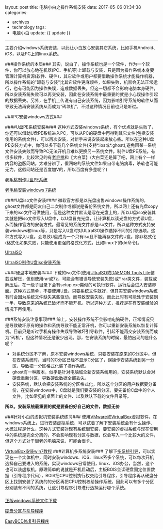 layout: post
title: 电脑小白之操作系统安装
date: 2017-05-06 01:34:38
categories:
  - archives
  - technology
tags:
  - 电脑小白
update: {{ update }}
---
主要介绍windows系统安装，以此让小白放心安装其它系统，比如手机Android、iOS，以及PC上的linux系统。
<!-- more -->
###操作系统的本质###
其实，说白了，操作系统也是一个软件，作为一个软件，你可以放心地在机器(PC、手机等)上卸载与安装，只是因为操作系统本身要管理计算机资源(软件、硬件)，其它软件或用户都要借助操作系统才能操作机器，所以操作系统的"卸载与安装"比其它软件更麻烦些，如果失败，机器会无法正常运行，也有可能因为操作失误，造成数据丢失，但这一切都不会影响电脑本身硬件，所以安装系统失败可以再交安装，因此在安装系统中最重要的就是小心误操作引起的数据丢失。另外，在手机上传说有自己安装系统，因为影响引导系统的软件从而导致无法再安装系统从而成为“砖块机”，不过这种情况目前也只是听过。

###PC安装windows方式###

####U盘PE系统安装####
这种方式安装windows系统，有个优点就是失败了，你还可以借助U盘PE系统进入PC，可以从PC的硬盘中再得到其它文件(包括安装使用的系统文件)，可以再次安装，对新手来说安装起来放心些。所以在这种U盘PE安装方式中，你可以多下载几个系统文件(支持*.ios或*.ghost),避免因某一系统文件安装失败而导致PC无法开机且难以更换另一系统文件。制件U盘PE系统，有很多软件，比较常见的有[老毛桃](http://www.laomaotao.org/)和【大白菜】(大白菜还是算了吧，网上有个一样内容的盗版网站，太难分辨了，假网站的系统文件如果自带电脑病毒，杀软也可能无力。这假网站还是百度加V的，所以百度有多差呢？)

[老毛桃制作U盘PE系统](http://www.laomaotao.org/jiaocheng/92/upqdzz.html)

[老毛桃安装windows 7系统](http://www.laomaotao.org/jiaocheng/92/upzwin7.html)

####U盘iso文件安装####
微软官方都是以光盘出售windows操作系统的，ghost文件都是网友自己二次制作或都说是备份系统文件，所以网上还有光盘copy下来的iso文件可供使用，但是这种文件默认是写在光盘上的，所以U盘iso安装其实就是把iso文件写入U盘中，以U盘冒充光盘，让计算机以读光盘的方式读U盘，从而操作官方的安装方式，最常见的系统文件都是iso文件，所以这种方式支持安装windows和linux等，只是写入U盘时对ULtraISO操作选择不同的引导选项。这种方式写入U盘，会导致U盘成为一个只有iso且不能再存文件的U盘，除非格式化(格式化如果失败，只能使用更强的格式化方式，比如linux下的dd命令)。

[UltraISO](https://cn.ultraiso.net/xiazai.html)

[UltraISO制作U盘iso安装系统](http://blog.csdn.net/baigoocn/article/details/47406473)

####硬盘本地安装####
下载的iso文件(使用[UltraISO](https://cn.ultraiso.net/xiazai.html)或[DAEMON Tools Lite](https://daemon-tools.softonic.com.br/)装载或解压，但别使用rar或7z，可能会有错误导致安装失败)或*.rar类文件，装载或解压后，在一级子目录下会有setup.exe类似的可执行软件，运行后会进入安装界面。这种方式简单，不要使用U盘，只要系统文件就好，但其实安装windows系统有时会因为系统文件缺失某些驱动，而导致安装失败，而此此时有可能处于安装到一半，导致原来的系统已破坏而不能开机。所以这种方式，推荐是在有安装经验的情况下再使用。

###系统安装注意事项###
综上，安装操作系统不会影响电脑硬件，正常情况只是导致破坏原有的操作和系统导致不能正常开机，你可以重新安装系统以恢复计算机。目前只是听过手机有操作失误导致破坏引导软件，引起不能再交安装系统而成为“砖机”，但这种情况还是很少出现。那，在安装系统的时候，最怕出现的是什么呢？

- 对系统分区不了解，原本安装windows系统，只要安装在原来的C分区中，但在安装系统时，当时的C分区已经不显示C分区了，误操作安装系统到另一分区，导致把一分区格式化装了操作系统。
- ghost有一种版本，似乎是针对电脑城全新安装系统用的，安装系统默认会对硬盘重新分区，导致硬盘数据全部丢失。
- 安装系统，默认会把安装系统的分区格式化，所以这个分区的用户数据要分备份，在安装windows中，C盘就是我们要安装的分区，要先备份C盘中的个人文件，比如常见的桌面上的文件、以及默认下载的文件目录等。

**所以，安装系统最重要的就是要备份好自己的文件，数据无价**

###针对小白的虚拟机安装系统练习###
使用[VMware](http://www.vmware.com/cn.html)或[VirtualBox](https://www.virtualbox.org/wiki/Downloads)虚拟软件，在windows系统上，进行安装虚拟系统，可以试着了解下安装系统会有什么操作、大概过程是什么，这种方式安装对现有系统很安装，要安装的虚拟系统与现在使用中的系统是完全分离的，不会影响现有分区与数据，仅会写入一个比较大的文件，但这个方式对于很老的电脑来说，可能会很卡。

[VirtualBox安装win7教程](http://blog.xuite.net/yh96301/blog/30283132-VirtualBox+%E5%AE%89%E8%A3%9D+Windows+7+%E4%BD%9C%E6%A5%AD%E7%B3%BB%E7%B5%B1)
###计算机多系统安装###
了解下[多系统引导](http://cn.linux.vbird.org/linux_basic/0130designlinux_2.php#partition_mbr)，可以实现在一个实体机中，同时安装windows、iOS、linux系多个系统，可以每次开机选择自己要进入的系统，实现windows日常使用，linux、iOS办公，当然，这个也可以装虚拟机。原理简单的说就是开机启动后，主板BOIS会读硬盘固定位置数据（引导程序代码），BOIS把CPU控制执行权交给引导程序，引导程序再从硬盘分区上找到安装了系统的的分区再把CPU控制权给操作系统，因此可以有多个分区分别装有不同的系统，让这引导程序引导进行选择运行哪个系统。


###
[正版windows系统文件下载](http://msdn.itellyou.cn/)

[硬盘分区与引导程序](http://cn.linux.vbird.org/linux_basic/0130designlinux_2.php#partition_table)

[EasyBCD修复引导程序](http://neosmart.net/EasyRE/)